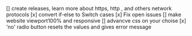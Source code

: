[] create releases, learn more about https, http , and others network protocols
[x] convert if-else to Switch cases
[x] Fix open issues 
[] make website viewport100% and responsive 
[] advancve css on your choise
[x] 'no' radio button resets the values and gives error message
